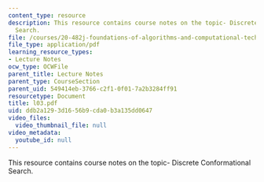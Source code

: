 ```yaml
---
content_type: resource
description: This resource contains course notes on the topic- Discrete Conformational
  Search.
file: /courses/20-482j-foundations-of-algorithms-and-computational-techniques-in-systems-biology-spring-2006/ddb2a1293d1656b9cda0b3a135dd0647_l03.pdf
file_type: application/pdf
learning_resource_types:
- Lecture Notes
ocw_type: OCWFile
parent_title: Lecture Notes
parent_type: CourseSection
parent_uid: 549414eb-3766-c2f1-0f01-7a2b3284ff91
resourcetype: Document
title: l03.pdf
uid: ddb2a129-3d16-56b9-cda0-b3a135dd0647
video_files:
  video_thumbnail_file: null
video_metadata:
  youtube_id: null
---
```

This resource contains course notes on the topic- Discrete Conformational Search.

